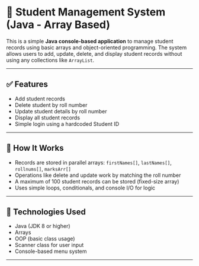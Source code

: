 # 🧾 Student Management System (Java - Array Based)

This is a simple **Java console-based application** to manage student records using basic arrays and object-oriented programming. The system allows users to add, update, delete, and display student records without using any collections like `ArrayList`.

---

## ✅ Features

- Add student records
- Delete student by roll number
- Update student details by roll number
- Display all student records
- Simple login using a hardcoded Student ID

---

## 🚀 How It Works

- Records are stored in parallel arrays: `firstNames[]`, `lastNames[]`, `rollnums[]`, `marksArr[]`
- Operations like delete and update work by matching the roll number
- A maximum of 100 student records can be stored (fixed-size array)
- Uses simple loops, conditionals, and console I/O for logic

---

## 🧰 Technologies Used

- Java (JDK 8 or higher)
- Arrays
- OOP (basic class usage)
- Scanner class for user input
- Console-based menu system

---
